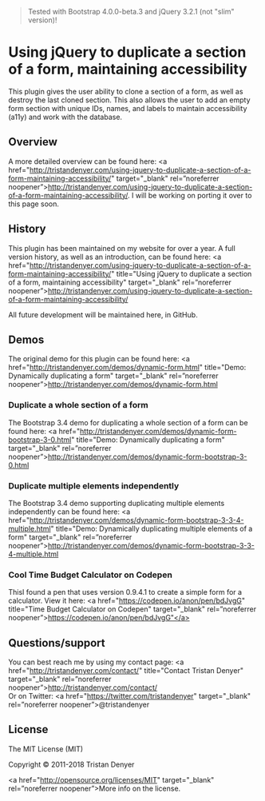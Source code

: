 > Tested with Bootstrap 4.0.0-beta.3 and jQuery 3.2.1 (not "slim" version)!

# Using jQuery to duplicate a section of a form, maintaining accessibility
This plugin gives the user ability to clone a section of a form, as well as destroy the last cloned section. This also allows the user to add an empty form section with unique IDs, names, and labels to maintain accessibility (a11y) and work with the database.

## Overview
A more detailed overview can be found here: <a href="http://tristandenyer.com/using-jquery-to-duplicate-a-section-of-a-form-maintaining-accessibility/" target="_blank" rel=”noreferrer noopener”>http://tristandenyer.com/using-jquery-to-duplicate-a-section-of-a-form-maintaining-accessibility/</a>. I will be working on porting it over to this page soon. 

## History
This plugin has been maintained on my website for over a year. A full version history, as well as an introduction, can be found here: <a href="http://tristandenyer.com/using-jquery-to-duplicate-a-section-of-a-form-maintaining-accessibility/" title="Using jQuery to duplicate a section of a form, maintaining accessibility" target="_blank" rel=”noreferrer noopener”>http://tristandenyer.com/using-jquery-to-duplicate-a-section-of-a-form-maintaining-accessibility/</a>


All future development will be maintained here, in GitHub.

## Demos
The original demo for this plugin can be found here: <a href="http://tristandenyer.com/demos/dynamic-form.html" title="Demo: Dynamically duplicating a form" target="_blank" rel=”noreferrer noopener”>http://tristandenyer.com/demos/dynamic-form.html</a>

### Duplicate a whole section of a form
The Bootstrap 3.4 demo for duplicating a whole section of a form can be found here: <a href="http://tristandenyer.com/demos/dynamic-form-bootstrap-3-0.html" title="Demo: Dynamically duplicating a form" target="_blank" rel=”noreferrer noopener”>http://tristandenyer.com/demos/dynamic-form-bootstrap-3-0.html</a>

### Duplicate multiple elements independently
The Bootstrap 3.4 demo supporting duplicating multiple elements independently can be found here: <a href="http://tristandenyer.com/demos/dynamic-form-bootstrap-3-3-4-multiple.html" title="Demo: Dynamically duplicating multiple elements of a form" target="_blank" rel=”noreferrer noopener”>http://tristandenyer.com/demos/dynamic-form-bootstrap-3-3-4-multiple.html</a>

### Cool Time Budget Calculator on Codepen
ThisI found a pen that uses version 0.9.4.1 to create a simple form for a calculator. View it here: <a href="https://codepen.io/anon/pen/bdJvgG" title="Time Budget Calculator on Codepen" target="_blank" rel=”noreferrer noopener”>https://codepen.io/anon/pen/bdJvgG"</a>

## Questions/support
You can best reach me by using my contact page: <a href="http://tristandenyer.com/contact/" title="Contact Tristan Denyer" target="_blank" rel=”noreferrer noopener”>http://tristandenyer.com/contact/</a><br/>
Or on Twitter: <a href="https://twitter.com/tristandenyer" target="_blank" rel=”noreferrer noopener”>@tristandenyer</a>

## License
The MIT License (MIT)


Copyright &copy; 2011-2018 Tristan Denyer


<a href="http://opensource.org/licenses/MIT" target="_blank" rel=”noreferrer noopener”>More info on the license.</a>
